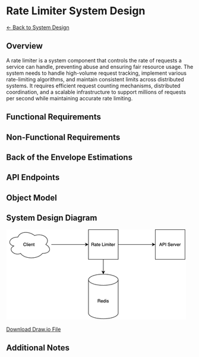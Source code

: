 # Rate Limiter System Design

[← Back to System Design](../system-design.md)

## Overview

A rate limiter is a system component that controls the rate of requests a service can handle, preventing abuse and ensuring fair resource usage. The system needs to handle high-volume request tracking, implement various rate-limiting algorithms, and maintain consistent limits across distributed systems. It requires efficient request counting mechanisms, distributed coordination, and a scalable infrastructure to support millions of requests per second while maintaining accurate rate limiting.

## Functional Requirements

## Non-Functional Requirements

## Back of the Envelope Estimations

## API Endpoints

## Object Model

## System Design Diagram

![Rate Limiter System Design](rate-limiter.png)

[Download Draw.io File](rate-limiter.drawio)

## Additional Notes
